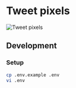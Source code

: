 # Tweet pixels
![Tweet pixels](https://pixe.la/v1/users/sue445/graphs/tweets)

## Development
### Setup
```bash
cp .env.example .env
vi .env
```
